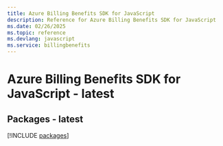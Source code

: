 ```yaml
---
title: Azure Billing Benefits SDK for JavaScript
description: Reference for Azure Billing Benefits SDK for JavaScript
ms.date: 02/26/2025
ms.topic: reference
ms.devlang: javascript
ms.service: billingbenefits
---
```

# Azure Billing Benefits SDK for JavaScript - latest
## Packages - latest
[!INCLUDE [packages](billing-benefits-index.md)]